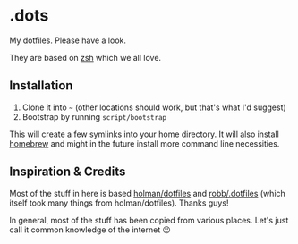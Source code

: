 # .dots

My dotfiles. Please have a look.

They are based on [zsh](http://zsh.sourceforge.net) which we all love.


## Installation

1. Clone it into `~` (other locations should work, but that's what I'd suggest)
2. Bootstrap by running `script/bootstrap`

This will create a few symlinks into your home directory. It will also install [homebrew](brew.sh) and might in the future install more command line necessities.


## Inspiration & Credits

Most of the stuff in here is based [holman/dotfiles](https://github.com/holman/dotfiles/) and [robb/.dotfiles](https://github.com/robb/.dotfiles) (which itself took many things from holman/dotfiles). Thanks guys!

In general, most of the stuff has been copied from various places. Let's just call it common knowledge of the internet :wink: